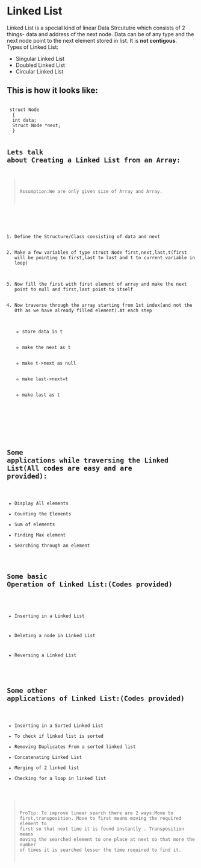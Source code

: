 # Linked List

Linked List is a special kind of linear Data Strcututre which consists of 2 things- data and address of the next node. Data can be of any type and the next node point to the next element stored in  list. It is **not contigous**.<br>
Types of Linked List:
* Singular Linked List
* Doubled Linked List
* Circular Linked List

## This is how it looks like:
<code>
 struct Node
  {
  int data;
  Struct Node *next;
  }

## Lets talk about Creating a Linked List from an Array:
> Assumption:We are only given size of Array and Array.
<ol>
  
  <li>Define the Structure/Class consisting of data and next</li>
  <li>Make a few variables of type struct Node first,next,last,t(first will be pointing to first,last to last and t to current variable in loop)</li>
  
  <li>Now fill the first with first element of array and make the next point to null and first,last point to itself</li>
  <li>Now traverse through the array starting from 1st index(and not the 0th as we have already filled element).At each step
  <ul>
  <li>store data in t</li>
  <li>make the next as t</li>
  <li>make t->next as null</li>
  <li>make last->next=t</li>
  <li>make last as t</li>
  </ul>
  </ol><br>

## Some applications while traversing the Linked List(All codes are easy and are provided):
* Display All elements
* Counting the Elements 
* Sum of elements
* Finding Max element
* Searching through an element 

## Some basic Operation of Linked List:(Codes provided)
* Inserting in a Linked List

* Deleting a node in Linked List

* Reversing a Linked List

## Some other applications of Linked List:(Codes provided)
* Inserting in a Sorted Linked List
* To check if linked list is sorted
* Removing Duplicates From a sorted linked list
* Concatenating Linked List
* Merging of 2 linked list
* Checking for a loop in linked list

> ProTip: To improve linear search there are 2 ways:Move to first,transposition. Move to first means moving the required element to first so that next time it is found instantly . Transposition means moving the searched element to one place at next so that more the number of times it is searched lesser the time required to find it.

 
  

